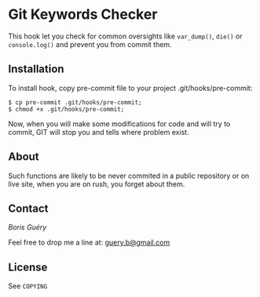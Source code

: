Git Keywords Checker
====================

This hook let you check for common oversights like `var_dump()`, `die()` or `console.log()` and prevent you from commit them.

Installation
------------

To install hook, copy pre-commit file to your project .git/hooks/pre-commit:

    $ cp pre-commit .git/hooks/pre-commit;
    $ chmod +x .git/hooks/pre-commit;

Now, when you will make some modifications for code and will try to commit, GIT
will stop you and tells where problem exist.

About
-----

Such functions are likely to be never commited in a public repository or on live site, 
when you are on rush, you forget about them.

Contact
-------

*Boris Guéry*

Feel free to drop me a line at: guery.b@gmail.com

License
-------

See `COPYING`

